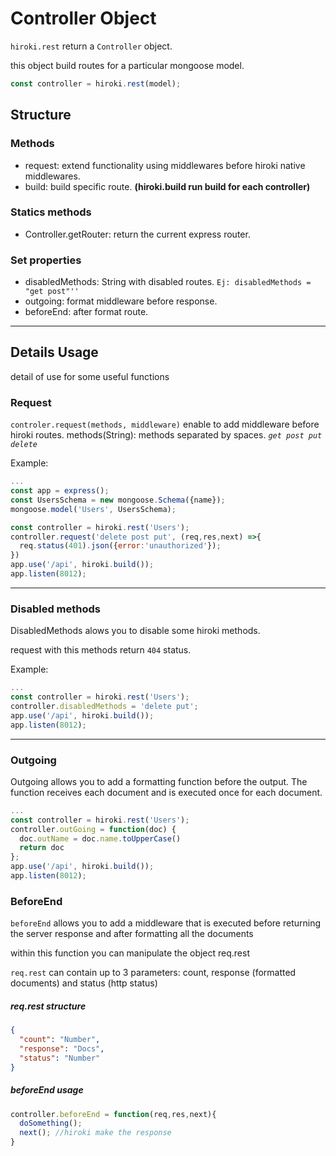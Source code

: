 # Controller Object

`hiroki.rest` return a `Controller` object.

this object build routes for a particular mongoose model.

```javascript
const controller = hiroki.rest(model);
```
## Structure
### Methods
* request: extend functionality using middlewares before hiroki native middlewares.
* build: build specific route. **(hiroki.build run build for each controller)**

### Statics methods

* Controller.getRouter: return the current express router.

### Set properties
* disabledMethods: String with disabled routes. `Ej: disabledMethods = "get post"''`
* outgoing: format middleware before response.
* beforeEnd: after format route.

***
## Details Usage
detail of use for some useful functions

### Request

`controler.request(methods, middleware)` enable to add middleware before hiroki routes.
methods(String): methods separated by spaces. *`get post put delete`*


Example:
```javascript
...
const app = express();
const UsersSchema = new mongoose.Schema({name});
mongoose.model('Users', UsersSchema);

const controller = hiroki.rest('Users');
controller.request('delete post put', (req,res,next) =>{
  req.status(401).json({error:'unauthorized'});
})
app.use('/api', hiroki.build());
app.listen(8012);


```

***

### Disabled methods

DisabledMethods alows you to disable some hiroki methods.

request with this methods return `404` status.

Example:

```javascript
...
const controller = hiroki.rest('Users');
controller.disabledMethods = 'delete put';
app.use('/api', hiroki.build());
app.listen(8012);

```
***

### Outgoing

Outgoing allows you to add a formatting function before the output. The function receives each document and is executed once for each document.

```javascript
...
const controller = hiroki.rest('Users');
controller.outGoing = function(doc) {
  doc.outName = doc.name.toUpperCase()
  return doc
};
app.use('/api', hiroki.build());
app.listen(8012);

```

### BeforeEnd

`beforeEnd` allows you to add a middleware that is executed before returning the server response and after formatting all the documents

within this function you can manipulate the object req.rest

`req.rest` can contain up to 3 parameters: count, response (formatted documents) and status (http status)
##### req.rest structure
```json
{
  "count": "Number",
  "response": "Docs",
  "status": "Number"
}
```

##### beforeEnd usage
```javascript
controller.beforeEnd = function(req,res,next){
  doSomething();
  next(); //hiroki make the response
}
```
